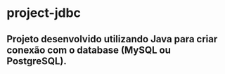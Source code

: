 # project-jdbc
## Projeto desenvolvido utilizando Java para criar conexão com o database (MySQL ou PostgreSQL).
